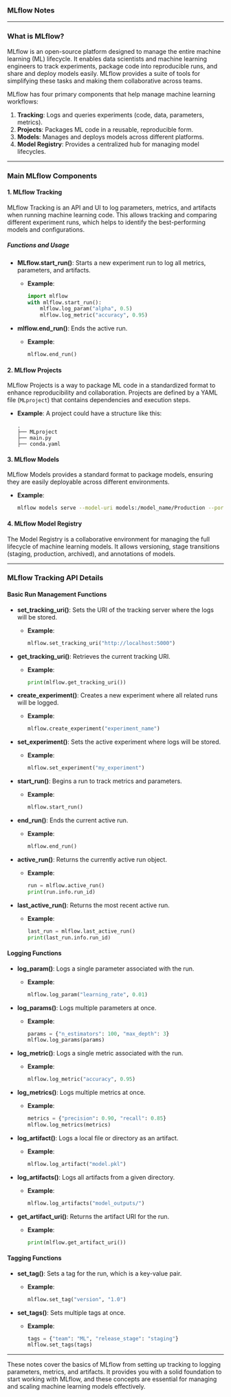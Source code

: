 ### **MLflow Notes**

---

### **What is MLflow?**

MLflow is an open-source platform designed to manage the entire machine learning (ML) lifecycle. It enables data scientists and machine learning engineers to track experiments, package code into reproducible runs, and share and deploy models easily. MLflow provides a suite of tools for simplifying these tasks and making them collaborative across teams. 

MLflow has four primary components that help manage machine learning workflows:

1. **Tracking**: Logs and queries experiments (code, data, parameters, metrics).
2. **Projects**: Packages ML code in a reusable, reproducible form.
3. **Models**: Manages and deploys models across different platforms.
4. **Model Registry**: Provides a centralized hub for managing model lifecycles.

---

### **Main MLflow Components**

#### **1. MLflow Tracking**
MLflow Tracking is an API and UI to log parameters, metrics, and artifacts when running machine learning code. This allows tracking and comparing different experiment runs, which helps to identify the best-performing models and configurations.

##### **Functions and Usage**

- **MLflow.start_run()**: Starts a new experiment run to log all metrics, parameters, and artifacts.
  - **Example**:
    ```python
    import mlflow
    with mlflow.start_run():
        mlflow.log_param("alpha", 0.5)
        mlflow.log_metric("accuracy", 0.95)
    ```

- **mlflow.end_run()**: Ends the active run.
  - **Example**:
    ```python
    mlflow.end_run()
    ```

#### **2. MLflow Projects**
MLflow Projects is a way to package ML code in a standardized format to enhance reproducibility and collaboration. Projects are defined by a YAML file (`MLproject`) that contains dependencies and execution steps.

- **Example**: A project could have a structure like this:
  ```
  .
  ├── MLproject
  ├── main.py
  ├── conda.yaml
  ```

#### **3. MLflow Models**
MLflow Models provides a standard format to package models, ensuring they are easily deployable across different environments.

- **Example**:
  ```bash
  mlflow models serve --model-uri models:/model_name/Production --port 1234
  ```

#### **4. MLflow Model Registry**
The Model Registry is a collaborative environment for managing the full lifecycle of machine learning models. It allows versioning, stage transitions (staging, production, archived), and annotations of models.

---

### **MLflow Tracking API Details**

#### **Basic Run Management Functions**

- **set_tracking_uri()**: Sets the URI of the tracking server where the logs will be stored.
  - **Example**:
    ```python
    mlflow.set_tracking_uri("http://localhost:5000")
    ```

- **get_tracking_uri()**: Retrieves the current tracking URI.
  - **Example**:
    ```python
    print(mlflow.get_tracking_uri())
    ```

- **create_experiment()**: Creates a new experiment where all related runs will be logged.
  - **Example**:
    ```python
    mlflow.create_experiment("experiment_name")
    ```

- **set_experiment()**: Sets the active experiment where logs will be stored.
  - **Example**:
    ```python
    mlflow.set_experiment("my_experiment")
    ```

- **start_run()**: Begins a run to track metrics and parameters.
  - **Example**:
    ```python
    mlflow.start_run()
    ```

- **end_run()**: Ends the current active run.
  - **Example**:
    ```python
    mlflow.end_run()
    ```

- **active_run()**: Returns the currently active run object.
  - **Example**:
    ```python
    run = mlflow.active_run()
    print(run.info.run_id)
    ```

- **last_active_run()**: Returns the most recent active run.
  - **Example**:
    ```python
    last_run = mlflow.last_active_run()
    print(last_run.info.run_id)
    ```

#### **Logging Functions**

- **log_param()**: Logs a single parameter associated with the run.
  - **Example**:
    ```python
    mlflow.log_param("learning_rate", 0.01)
    ```

- **log_params()**: Logs multiple parameters at once.
  - **Example**:
    ```python
    params = {"n_estimators": 100, "max_depth": 3}
    mlflow.log_params(params)
    ```

- **log_metric()**: Logs a single metric associated with the run.
  - **Example**:
    ```python
    mlflow.log_metric("accuracy", 0.95)
    ```

- **log_metrics()**: Logs multiple metrics at once.
  - **Example**:
    ```python
    metrics = {"precision": 0.90, "recall": 0.85}
    mlflow.log_metrics(metrics)
    ```

- **log_artifact()**: Logs a local file or directory as an artifact.
  - **Example**:
    ```python
    mlflow.log_artifact("model.pkl")
    ```

- **log_artifacts()**: Logs all artifacts from a given directory.
  - **Example**:
    ```python
    mlflow.log_artifacts("model_outputs/")
    ```

- **get_artifact_uri()**: Returns the artifact URI for the run.
  - **Example**:
    ```python
    print(mlflow.get_artifact_uri())
    ```

#### **Tagging Functions**

- **set_tag()**: Sets a tag for the run, which is a key-value pair.
  - **Example**:
    ```python
    mlflow.set_tag("version", "1.0")
    ```

- **set_tags()**: Sets multiple tags at once.
  - **Example**:
    ```python
    tags = {"team": "ML", "release_stage": "staging"}
    mlflow.set_tags(tags)
    ```

---

These notes cover the basics of MLflow from setting up tracking to logging parameters, metrics, and artifacts. It provides you with a solid foundation to start working with MLflow, and these concepts are essential for managing and scaling machine learning models effectively.